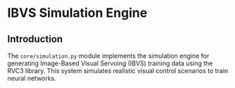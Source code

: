 # IBVS Simulation Engine

## Introduction

The `core/simulation.py` module implements the simulation engine for generating Image-Based Visual Servoing (IBVS) training data using the RVC3 library. This system simulates realistic visual control scenarios to train neural networks.

